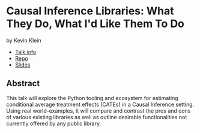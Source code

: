 # Causal Inference Libraries: What They Do, What I'd Like Them To Do
by Kevin Klein
* [Talk info](https://amsterdam2023.pydata.org/cfp/talk/877P7Y/)
* [Repo](https://github.com/kklein/pydata_ams)
* [Slides](https://github.com/kklein/pydata_ams/blob/main/slides/slides.pdf)

## Abstract
This talk will explore the Python tooling and ecosystem for estimating conditional average treatment effects (CATEs) in a Causal Inference setting. Using real world-examples, it will compare and contrast the pros and cons of various existing libraries as well as outline desirable functionalities not currently offered by any public library.
